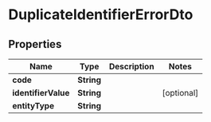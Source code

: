 

# DuplicateIdentifierErrorDto

## Properties

Name | Type | Description | Notes
------------ | ------------- | ------------- | -------------
**code** | **String** |  | 
**identifierValue** | **String** |  |  [optional]
**entityType** | **String** |  | 



